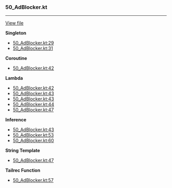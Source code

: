 ### 50_AdBlocker.kt
---
[View file](../../recall_analyzed/50_AdBlocker.kt)

**Singleton**

 - [50_AdBlocker.kt:29](../../recall_analyzed/50_AdBlocker.kt#L29)
 - [50_AdBlocker.kt:31](../../recall_analyzed/50_AdBlocker.kt#L31)

**Coroutine**

 - [50_AdBlocker.kt:42](../../recall_analyzed/50_AdBlocker.kt#L42)

**Lambda**

 - [50_AdBlocker.kt:42](../../recall_analyzed/50_AdBlocker.kt#L42)
 - [50_AdBlocker.kt:43](../../recall_analyzed/50_AdBlocker.kt#L43)
 - [50_AdBlocker.kt:43](../../recall_analyzed/50_AdBlocker.kt#L43)
 - [50_AdBlocker.kt:44](../../recall_analyzed/50_AdBlocker.kt#L44)
 - [50_AdBlocker.kt:47](../../recall_analyzed/50_AdBlocker.kt#L47)

**Inference**

 - [50_AdBlocker.kt:43](../../recall_analyzed/50_AdBlocker.kt#L43)
 - [50_AdBlocker.kt:53](../../recall_analyzed/50_AdBlocker.kt#L53)
 - [50_AdBlocker.kt:60](../../recall_analyzed/50_AdBlocker.kt#L60)

**String Template**

 - [50_AdBlocker.kt:47](../../recall_analyzed/50_AdBlocker.kt#L47)

**Tailrec Function**

 - [50_AdBlocker.kt:57](../../recall_analyzed/50_AdBlocker.kt#L57)
